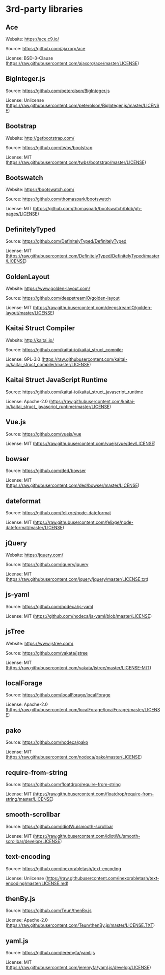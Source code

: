 # 3rd-party libraries

## Ace
Website: https://ace.c9.io/

Source: https://github.com/ajaxorg/ace

License: BSD-3-Clause (https://raw.githubusercontent.com/ajaxorg/ace/master/LICENSE)

## BigInteger.js
Source: https://github.com/peterolson/BigInteger.js

License: Unlicense (https://raw.githubusercontent.com/peterolson/BigInteger.js/master/LICENSE)

## Bootstrap
Website: http://getbootstrap.com/

Source: https://github.com/twbs/bootstrap

License: MIT (https://raw.githubusercontent.com/twbs/bootstrap/master/LICENSE)

## Bootswatch
Website: https://bootswatch.com/

Source: https://github.com/thomaspark/bootswatch

License: MIT (https://github.com/thomaspark/bootswatch/blob/gh-pages/LICENSE)

## DefinitelyTyped
Source: https://github.com/DefinitelyTyped/DefinitelyTyped

License: MIT (https://raw.githubusercontent.com/DefinitelyTyped/DefinitelyTyped/master/LICENSE)

## GoldenLayout
Website: https://www.golden-layout.com/

Source: https://github.com/deepstreamIO/golden-layout

License: MIT (https://raw.githubusercontent.com/deepstreamIO/golden-layout/master/LICENSE)

## Kaitai Struct Compiler
Website: http://kaitai.io/

Source: https://github.com/kaitai-io/kaitai_struct_compiler

License: GPL-3.0 (https://raw.githubusercontent.com/kaitai-io/kaitai_struct_compiler/master/LICENSE)

## Kaitai Struct JavaScript Runtime
Source: https://github.com/kaitai-io/kaitai_struct_javascript_runtime

License: Apache-2.0 (https://raw.githubusercontent.com/kaitai-io/kaitai_struct_javascript_runtime/master/LICENSE)

## Vue.js
Source: https://github.com/vuejs/vue

License: MIT (https://raw.githubusercontent.com/vuejs/vue/dev/LICENSE)

## bowser
Source: https://github.com/ded/bowser

License: MIT (https://raw.githubusercontent.com/ded/bowser/master/LICENSE)

## dateformat
Source: https://github.com/felixge/node-dateformat

License: MIT (https://raw.githubusercontent.com/felixge/node-dateformat/master/LICENSE)

## jQuery
Website: https://jquery.com/

Source: https://github.com/jquery/jquery

License: MIT (https://raw.githubusercontent.com/jquery/jquery/master/LICENSE.txt)

## js-yaml
Source: https://github.com/nodeca/js-yaml

License: MIT (https://github.com/nodeca/js-yaml/blob/master/LICENSE)

## jsTree
Website: https://www.jstree.com/

Source: https://github.com/vakata/jstree

License: MIT (https://raw.githubusercontent.com/vakata/jstree/master/LICENSE-MIT)

## localForage
Source: https://github.com/localForage/localForage

License: Apache-2.0 (https://raw.githubusercontent.com/localForage/localForage/master/LICENSE)

## pako
Source: https://github.com/nodeca/pako

License: MIT (https://raw.githubusercontent.com/nodeca/pako/master/LICENSE)

## require-from-string
Source: https://github.com/floatdrop/require-from-string

License: MIT (https://raw.githubusercontent.com/floatdrop/require-from-string/master/LICENSE)

## smooth-scrollbar
Source: https://github.com/idiotWu/smooth-scrollbar

License: MIT (https://raw.githubusercontent.com/idiotWu/smooth-scrollbar/develop/LICENSE)

## text-encoding
Source: https://github.com/inexorabletash/text-encoding

License: Unlicense (https://raw.githubusercontent.com/inexorabletash/text-encoding/master/LICENSE.md)

## thenBy.js
Source: https://github.com/Teun/thenBy.js

License: Apache-2.0 (https://raw.githubusercontent.com/Teun/thenBy.js/master/LICENSE.TXT)

## yaml.js
Source: https://github.com/jeremyfa/yaml.js

License: MIT (https://raw.githubusercontent.com/jeremyfa/yaml.js/develop/LICENSE)